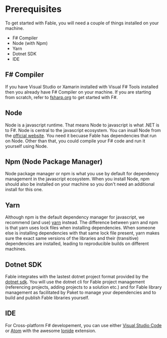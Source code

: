 # Prerequisites

To get started with Fable, you will need a couple of things installed on your machine. 

 - F# Compiler
 - Node (with Npm)
 - Yarn
 - Dotnet SDK
 - IDE

## F# Compiler
If you have Visual Studio or Xamarin installed with Visual F# Tools installed then you already have F# Compiler on your machine. If you are starting from scratch, refer to [fsharp.org](http://fsharp.org/) to get started with F#. 

## Node
Node is a javascript runtime. That means Node to javascript is what .NET is to F#. Node is central to the javascript ecosystem. You can insall Node from the [official website](https://nodejs.org/en/). You need it becuase Fable has dependencies that run on Node. Other than that, you could compile your F# code and run it yourself using Node.  

## Npm (Node Package Manager)
Node package manager or npm is what you use by default for dependency management in the javascript ecosystem. When you install Node, npm should also be installed on your machine so you don't need an additional install for this one.

## Yarn 
Although npm is the default dependency manager for javascript, we recommend (and use) [yarn](https://yarnpkg.com/lang/en/docs/install/) instead. The difference between yarn and npm is that yarn uses lock files when installing dependencies. When someone else is installing dependencies with that same lock file present, yarn makes sure the exact same versions of the libraries and their (transitive) dependencies are installed, leading to reproducible builds on different machines. 

## Dotnet SDK
Fable integrates with the lastest dotnet project format provided by the [dotnet sdk](https://www.microsoft.com/net/core). You will use the dotnet cli for Fable project management (referencing projects, adding projects to a solution etc.) and for Fable library management as facilitated by Paket to manage your dependencies and to build and publish Fable libraries yourself. 

## IDE 
For Cross-platform F# developement, you can use either [Visual Studio Code](https://code.visualstudio.com/) or [Atom](https://atom.io/) with the awesome [Ionide](http://ionide.io/) extension.